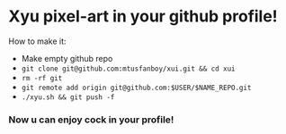 # Xyu pixel-art in your github profile!

How to make it:
- Make empty github repo
- ```git clone git@github.com:mtusfanboy/xui.git && cd xui```
- ```rm -rf git```
- ```git remote add origin git@github.com:$USER/$NAME_REPO.git```
- ```./xyu.sh && git push -f```

### Now u can enjoy cock in your profile!
